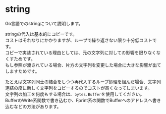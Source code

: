 # string
Go言語でのstringについて説明します。  

stringの代入は基本的にコピーです。  
コストはそれなりにかかりますが、ループで繰り返さない限り十分低コストです。  
コピーで実装されている理由としては、元の文字列に対しての影響を限りなくなくすためです。  
もし参照が渡されている場合、片方の文字列を変更した場合に大きな影響が出てしますためです。  

たとえば文字列同士の結合をしつつ再代入するループ処理を組んだ場合、文字列連結の度に新しく文字列をコピーするのでコストが高くなってしまいます。  
文字列の加工を何度もする場合は、`bytes.Buffer`を使用してください。  
BufferのWrite系関数で書き込むか、Fprint系の関数でBufferへのアドレスへ書き込むなどの方法があります。  

